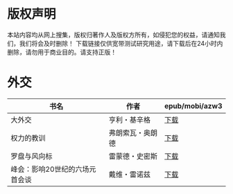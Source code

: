 # 版权声明

本站内容均从网上搜集，版权归著作人及版权方所有，如侵犯您的权益，请通知我们，我们将会及时删除！ 下载链接仅供宽带测试研究用途，请下载后在24小时内删除，请勿用于商业目的。请支持正版！

# 外交

| 书名 | 作者 | epub/mobi/azw3 |
| --- | --- | --- |
| 大外交 | 亨利・基辛格 | [下载](https://url89.ctfile.com/f/31084289-1357050721-f645ff?p=8866) |
| 权力的教训 | 弗朗索瓦・奥朗德 | [下载](https://url89.ctfile.com/f/31084289-1357036171-59b7c7?p=8866) |
| 罗盘与风向标 | 雷蒙德・史密斯 | [下载](https://url89.ctfile.com/f/31084289-1357028383-8bed41?p=8866) |
| 峰会：影响20世纪的六场元首会谈 | 戴维・雷诺兹 | [下载](https://url89.ctfile.com/f/31084289-1357022941-f4a9ce?p=8866) |
